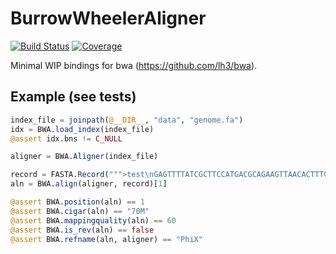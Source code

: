 # BurrowWheelerAligner

[![Build Status](https://github.com/jonathanBieler/BurrowWheelerAligner.jl/actions/workflows/CI.yml/badge.svg?branch=main)](https://github.com/jonathanBieler/BurrowWheelerAligner.jl/actions/workflows/CI.yml?query=branch%3Amain)
[![Coverage](https://codecov.io/gh/jonathanBieler/BurrowWheelerAligner.jl/branch/main/graph/badge.svg)](https://codecov.io/gh/jonathanBieler/BurrowWheelerAligner.jl)


Minimal WIP bindings for bwa (https://github.com/lh3/bwa).

## Example (see tests)

```julia
index_file = joinpath(@__DIR__, "data", "genome.fa")
idx = BWA.load_index(index_file)
@assert idx.bns != C_NULL

aligner = BWA.Aligner(index_file)

record = FASTA.Record(""">test\nGAGTTTTATCGCTTCCATGACGCAGAAGTTAACACTTTCGGATATTTCTGATGAGTCGAAAAATTATCTT""")
aln = BWA.align(aligner, record)[1]

@assert BWA.position(aln) == 1
@assert BWA.cigar(aln) == "70M"
@assert BWA.mappingquality(aln) == 60
@assert BWA.is_rev(aln) == false
@assert BWA.refname(aln, aligner) == "PhiX"
```